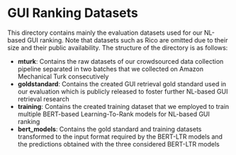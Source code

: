# GUI Ranking Datasets

This directory contains mainly the evaluation datasets used for our NL-based GUI ranking.  Note that datasets such as  Rico are omitted due to their size and their public availability. The structure of the directory is as follows:

- **mturk**: Contains the raw datasets of our crowdsourced data collection pipeline separated in two batches that we collected on Amazon Mechanical Turk consecutively
- **goldstandard**: Contains the created GUI retrieval gold standard used in our evaluation which is publicly released to foster further NL-based GUI retrieval research
- **training**: Contains the created training dataset that we employed to train multiple BERT-based Learning-To-Rank models for NL-based GUI ranking
- **bert_models**: Contains the gold standard and training datasets transformed to the input format required by the BERT-LTR models and the predictions obtained with the three considered BERT-LTR models